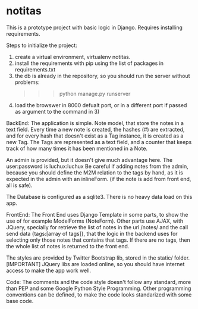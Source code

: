 notitas
=======

This is a prototype project with basic logic in Django. Requires installing requirements.

Steps to initialize the project:

1) create a virtual environment, virtualenv notitas.
2) install the requirements with pip using the list of packages in requirements.txt
3) the db is already in the repository, so you should run the server without problems:
    >>> python manage.py runserver
4) load the browswer in 8000 defualt port, or in a different port if passed as argument to the command in 3)


BackEnd:
The application is simple. Note model, that store the notes in a text field. Every time a new note is created,
the hashes (#) are extracted, and for every hash that doesn't exist as a Tag instance, it is created as a new
Tag. The Tags are represented as a text field, and a counter that keeps track of how many times it has been mentioned
in a Note.

An admin is provided, but it doesn't give much advantage here. The user:password is luchux:luchux
Be careful if adding notes from the admin, because you should define the M2M relation to the tags by hand,
as it is expected in the admin with an inlineForm. (if the note is add from front end, all is safe).

The Database is configured as a sqlite3. There is no heavy data load on this app.

FrontEnd:
The Front End uses Django Template in some parts, to show the use of for example ModelForms (NoteForm).
Other parts use AJAX, with JQuery, specially for retrieve the list of notes in the url /notes/ and the
call send data {tags:[array of tags]}, that the logic in the backend uses for selecting only those notes
that contains that tags. If there are no tags, then the whole list of notes is returned to the front end.

The styles are provided by Twitter Bootstrap lib, stored in the static/ folder.
[IMPORTANT] JQuery libs are loaded online, so you should have internet access to make the app work well.

Code:
The comments and the code style doesn't follow any standard, more than PEP and some Google Python Style Programming.
Other programming conventions can be defined, to make the code looks standarized with some base code.
